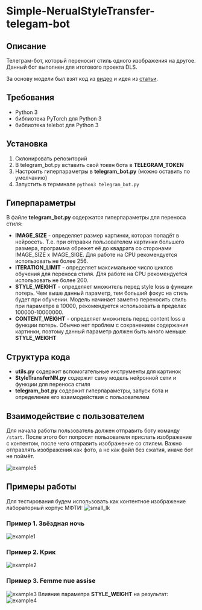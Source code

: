 # Simple-NerualStyleTransfer-telegam-bot

## Описание
Телеграм-бот, который переносит стиль одного изображения на другое. Данный бот выполнен для итогового проекта DLS.

За основу модели был взят код из [видео](https://www.youtube.com/watch?v=u2HDm7YSwoA) и идея из [статьи](https://arxiv.org/pdf/1508.06576.pdf).
## Требования
- Python 3
- библиотека PyTorch для Python 3
- библиотека telebot для Python 3
## Установка
1) Склонировать репозиторий
2) В telegram_bot.py вставить свой токен бота в **TELEGRAM_TOKEN**
3) Настроить гиперпараметры в **telegram_bot.py** (можно оставить по умолчанию)
4) Запустить в терминале `python3 telegram_bot.py`
## Гиперпараметры
В файле **telegram_bot.py** содержатся гиперпараметры для переноса стиля:
- **IMAGE_SIZE** - определяет размер картинки, которая попадёт в нейросеть. Т.е. при отправки пользователем картинки большего размера, программа обрежет её до квадрата со сторонами IMAGE_SIZE x IMAGE_SIGE. Для работе на CPU рекомендуется использовать не более 256.
- **ITERATION_LIMIT** - определяет максимальное число циклов обучения для переноса стиля. Для работе на CPU рекомендуется использовать не более 200.
- **STYLE_WEIGHT** - определяет множитель перед style loss в функции потерь. Чем выше данный параметр, тем больший фокус на стиль будет при обучении. Модель начинает заметно переносить стиль при параметре в 10000, рекомендуется использовать в пределах 100000-10000000.
- **CONTENT_WEIGHT** - определяет множитель перед content loss в функции потерь. Обычно нет проблем с сохранением содержания картинки, поэтому данный параметр должен быть много меньше **STYLE_WEIGHT**
## Структура кода
- **utils.py** содержит вспомогательные инструменты для картинок
- **StyleTransferNN.py** содержит саму модель нейронной сети и функции для переноса стиля
- **telegram_bot.py** содержит гиперпараметры, запуск бота и определение его взаимодействия с пользователем
## Взаимодействие с пользователем
Для начала работы пользователь должен отправить боту команду `/start`. После этого бот попросит пользователя прислать изображение с контентом, после чего отправить изображение со стилем. Важно отправлять изображения как фото, а не как файл без сжатия, иначе бот не поймёт.


![example5](https://user-images.githubusercontent.com/55362352/215346542-ffeb3214-143e-445e-8a70-d2161bc72019.jpg)
## Примеры работы
Для тестирования будем использовать как контентное изображение лабораторный корпус МФТИ:
![small_lk](https://user-images.githubusercontent.com/55362352/215344667-959bbc97-db93-4add-9a55-fcf952619afb.jpg)
### Пример 1. Звёздная ночь
![example1](https://user-images.githubusercontent.com/55362352/215344875-bb7406f2-a90b-434b-8f9c-ed0f07c44a57.jpg)
### Пример 2. Крик
![example2](https://user-images.githubusercontent.com/55362352/215345003-3f3a99b5-dd08-476b-ad7a-d65d4e4d2aaa.jpg)
### Пример 3. Femme nue assise
![example3](https://user-images.githubusercontent.com/55362352/215345249-cf554288-24d6-4756-9803-e2ce07dbe2e4.jpg)
Влияние параметра **STYLE_WEIGHT** на результат:
![example4](https://user-images.githubusercontent.com/55362352/215345528-0111def3-e415-4a0a-9ff9-685f96b8eb5b.jpg)





